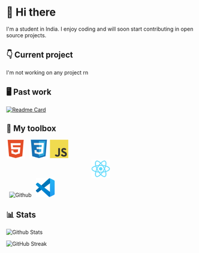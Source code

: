 # 👋 Hi there

I'm a student in India. I enjoy coding and will soon start contributing in open source projects.

## 👇 Current project

I'm not working on any project rn

## 🖥 Past work

[![Readme Card](https://github-readme-stats.vercel.app/api/pin/?username=champst2004&repo=steganography-cpp&bg_color=0d1116&title_color=ce09ec&text_color=a4aacb&icon_color=007ec6)](https://github.com/champst2004/steganography-cpp) &nbsp; 

## 🧰 My toolbox
<img  src="https://raw.githubusercontent.com/devicons/devicon/1119b9f84c0290e0f0b38982099a2bd027a48bf1/icons/html5/html5-plain.svg" alt="HTML5" width="50" height="50"/> &nbsp; <img  src="https://raw.githubusercontent.com/devicons/devicon/1119b9f84c0290e0f0b38982099a2bd027a48bf1/icons/css3/css3-original.svg" alt="CSS3" width="50" height="50"/> <img  src="https://raw.githubusercontent.com/devicons/devicon/1119b9f84c0290e0f0b38982099a2bd027a48bf1/icons/javascript/javascript-original.svg" alt="JavaScript" width="50" height="50"/> &nbsp; <img  src="https://raw.githubusercontent.com/devicons/devicon/1119b9f84c0290e0f0b38982099a2bd027a48bf1/icons/react/react-original.svg" alt="ReactJS" width="50" height="50" style="margin:0 auto; display:block;"/> &nbsp; <img  src="https://github.com/CyrisXD/CyrisXD/raw/master/assets/Github.png" alt="Github"/> &nbsp; <img  src="https://raw.githubusercontent.com/devicons/devicon/1119b9f84c0290e0f0b38982099a2bd027a48bf1/icons/vscode/vscode-original.svg" alt="VSCode" width="50" height="50"/> &nbsp;


## 📊 Stats

![Github Stats](https://github-readme-stats.vercel.app/api?username=champst2004&hide_title=false&hide_rank=false&show_icons=true&include_all_commits=true&count_private=true&disable_animations=false&theme=blue-green&locale=en&hide_border=false&custom_title=Github%20Stats:)

![GitHub Streak](https://streak-stats.demolab.com?user=champst2004&locale=en&mode=daily&theme=blue-green&hide_border=false&border_radius=5)
